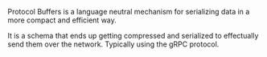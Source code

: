 Protocol Buffers is a language neutral mechanism for serializing data in a more compact and efficient way.

It is a schema that ends up getting compressed and serialized to effectually send them over the network. Typically using the gRPC protocol.
